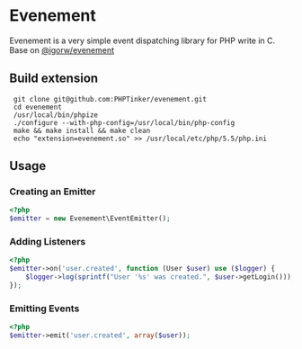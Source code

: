 # Evenement

Evenement is a very simple event dispatching library for PHP write in C. Base on [@igorw/evenement](https://github.com/igorw/evenement) 


## Build extension

```
 git clone git@github.com:PHPTinker/evenement.git
 cd evenement
 /usr/local/bin/phpize
 ./configure --with-php-config=/usr/local/bin/php-config
 make && make install && make clean
 echo "extension=evenement.so" >> /usr/local/etc/php/5.5/php.ini
```


## Usage

### Creating an Emitter

```php
<?php
$emitter = new Evenement\EventEmitter();
```

### Adding Listeners

```php
<?php
$emitter->on('user.created', function (User $user) use ($logger) {
    $logger->log(sprintf("User '%s' was created.", $user->getLogin()));
});
```

### Emitting Events

```php
<?php
$emitter->emit('user.created', array($user));
```

